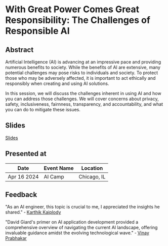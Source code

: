 # With Great Power Comes Great Responsibility: The Challenges of Responsible AI

## Abstract

Artificial Intelligence (AI) is advancing at an impressive pace and providing numerous benefits to society. While the benefits of AI are extensive, many potential challenges may pose risks to individuals and society. To protect those who may be adversely affected, it is important to act ethically and responsibly when creating and using AI solutions.

In this session, we will discuss the challenges inherent in using AI and how you can address those challenges. We will cover concerns about privacy, safety, inclusiveness, fairnness, transparency, and accountability, and what you can do to mitigate these issues.

## Slides

[Slides](https://1drv.ms/p/s!AsEkrMBA7Ehw1a9mLkjCQYUW53a1pQ?e=8zcjAq)

## Presented at

| Date | Event Name                                      | Location                |
| ---------------- | ----------------------------------------------- | ----------------------- |
| Apr 16 2024        | AI Camp                          | Chicago, IL |

## Feedback

"As an AI engineer, this topic is crucial to me, I appreciated the insights he shared."
&dash; [Karthik Kaiplody](https://www.linkedin.com/posts/karthikkaiplody_interesting-talks-at-the-chicago-aicamp-event-activity-7186239558672396288-Wssp)

"David Giard's primer on AI application development provided a comprehensive overview of navigating the current AI landscape, offering invaluable guidance amidst the evolving technological wave."
&dash; [Vinay Prabhakar](https://www.linkedin.com/posts/vprabhakar1_thrilled-to-have-participated-in-the-recent-activity-7186505206996570112-60QP?utm_source=share&utm_medium=member_desktop)
